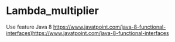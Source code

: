 # Lambda_multiplier
Use feature Java 8
https://www.javatpoint.com/java-8-functional-interfaces)https://www.javatpoint.com/java-8-functional-interfaces
